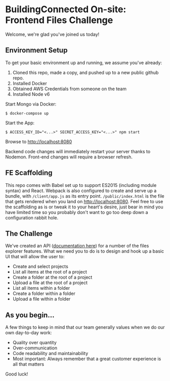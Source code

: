 # BuildingConnected On-site: Frontend Files Challenge
Welcome, we're glad you've joined us today!

## Environment Setup
To get your basic environment up and running, we assume you've already:

1. Cloned this repo, made a copy, and pushed up to a new public github repo.
3. Installed Docker
4. Obtained AWS Credentials from someone on the team
5. Installed Node v6

Start Mongo via Docker:
```
$ docker-compose up
```
Start the App:
```
$ ACCESS_KEY_ID="<...>" SECRET_ACCESS_KEY="<...>" npm start
```
Browse to [http://localhost:8080](http://localhost:8080)

Backend code changes will immediately restart your server thanks to Nodemon. Front-end changes will require a browser refresh.

## FE Scaffolding

This repo comes with Babel set up to support ES2015 (including module syntax) and React. Webpack is also configured to create and serve up a bundle, with `/client/app.js` as its entry point. `/public/index.html` is the file that gets rendered when you land on [http://localhost:8080](http://localhost:8080). Feel free to use the scaffolding as is or tweak it to your heart's desire, just bear in mind you have limited time so you probably don't want to go too deep down a configuration rabbit hole.

## The Challenge

We've created an API ([documentation here](./server)) for a number of the files explorer features. What we need you to do is to design and hook up a basic UI that will allow the user to:

* Create and select projects
* List all items at the root of a project
* Create a folder at the root of a project
* Upload a file at the root of a project
* List all items within a folder
* Create a folder within a folder
* Upload a file within a folder

## As you begin...

A few things to keep in mind that our team generally values when we do our own day-to-day work:

* Quality over quantity
* Over-communication
* Code readability and maintainability
* Most important: Always remember that a great customer experience is all that matters

Good luck!

